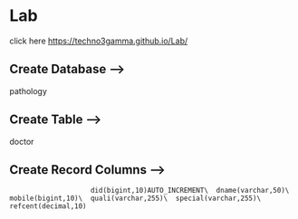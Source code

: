 # Lab
click here
https://techno3gamma.github.io/Lab/

## Create Database --> 
pathology
## Create Table --> 
doctor
## Create Record Columns --> 
                        did(bigint,10)AUTO_INCREMENT\  dname(varchar,50)\  mobile(bigint,10)\  quali(varchar,255)\  special(varchar,255)\  refcent(decimal,10)